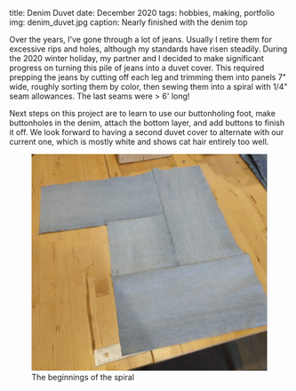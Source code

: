 title: Denim Duvet
date: December 2020
tags: hobbies, making, portfolio
img: denim_duvet.jpg
caption: Nearly finished with the denim top

Over the years, I've gone through a lot of jeans. Usually I retire them for excessive rips and holes, although my standards have risen steadily. During the 2020 winter holiday, my partner and I decided to make significant progress on turning this pile of jeans into a duvet cover. This required prepping the jeans by cutting off each leg and trimming them into panels 7" wide, roughly sorting them by color, then sewing them into a spiral with 1/4" seam allowances. The last seams were > 6' long!

Next steps on this project are to learn to use our buttonholing foot, make buttonholes in the denim, attach the bottom layer, and add buttons to finish it off. We look forward to having a second duvet cover to alternate with our current one, which is mostly white and shows cat hair entirely too well.

<figure class="figure-img">
<img src="/images/denim-duvet-2.jpg" />
<figcaption class="small">The beginnings of the spiral</figcaption>
</figure>
